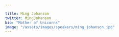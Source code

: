```yaml
---

title: Ming Johanson
twitter: MingJohanson
bio: "Mother of Unicorns"
image: "/assets/images/speakers/ming_johanson.jpg"
---
```

